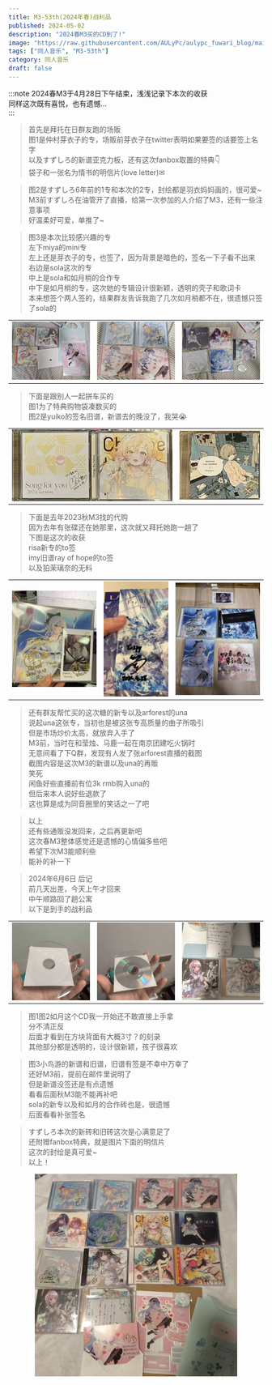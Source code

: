 ```yaml
---
title: M3-53th(2024年春)战利品
published: 2024-05-02
description: "2024春M3买的CD到了!"
image: "https://raw.githubusercontent.com/AULyPc/aulypc_fuwari_blog/main/picture/mypic/data/M3_53th_2024_spring_senrihin/set_2.webp"
tags: ["同人音乐", "M3-53th"]
category: 同人音乐
draft: false
---
```

:::note
2024春M3于4月28日下午结束，浅浅记录下本次的收获  
同样这次既有喜悦，也有遗憾...  
:::

> 首先是拜托在日群友跑的场贩  
> 图1是仲村芽衣子的专，场贩前芽衣子在twitter表明如果要签的话要签上名字  
> 以及すずしろ的新谱亚克力板，还有这次fanbox取置的特典👇  
> 袋子和一张名为情书的明信片(love letter)✉  

> 图2是すずしろ6年前的1专和本次的2专，封绘都是羽衣妈妈画的，很可爱~  
> M3前すずしろ在油管开了直播，给第一次参加的人介绍了M3，还有一些注意事项  
> 好温柔好可爱，单推了~  

> 图3是本次比较感兴趣的专  
> 左下miya的mini专  
> 左上还是芽衣子的专，也签了，因为背景是暗色的，签名一下子看不出来  
> 右边是sola这次的专  
> 中上是sola和如月梢的合作专  
> 中下是如月梢的专，这次她的专辑设计很新颖，透明的壳子和歌词卡  
> 本来想签个两人签的，结果群友告诉我跑了几次如月梢都不在，很遗憾只签了sola的  

<table><tr>
<td><img src="https://raw.githubusercontent.com/AULyPc/aulypc_fuwari_blog/main/picture/mypic/data/M3_53th_2024_spring_senrihin/set_1.webp" border=0 width=300 height="" ></td>
<td><img src="https://raw.githubusercontent.com/AULyPc/aulypc_fuwari_blog/main/picture/mypic/data/M3_53th_2024_spring_senrihin/set_2.webp" border=0 width=300 height="" ></td>
<td><img src="https://raw.githubusercontent.com/AULyPc/aulypc_fuwari_blog/main/picture/mypic/data/M3_53th_2024_spring_senrihin/set_3.webp" border=0 width=300 height="" ></td>
</tr></table>

> 下面是跟别人一起拼车买的  
> 图1为了特典购物袋凑数买的  
> 图2是yuiko的签名旧谱，新谱去的晚没了，我哭😭  

<table><tr>
<td><img src="https://raw.githubusercontent.com/AULyPc/aulypc_fuwari_blog/main/picture/mypic/data/M3_53th_2024_spring_senrihin/1.webp" border=0 width= height=240 ></td>
<td><img src="https://raw.githubusercontent.com/AULyPc/aulypc_fuwari_blog/main/picture/mypic/data/M3_53th_2024_spring_senrihin/yuiko_sign.webp" border=0 width=300 height="" ></td>
</tr></table>

> 下面是去年2023秋M3找的代购  
> 因为去年有张碟还在她那里，这次就又拜托她跑一趟了  
> 下图是这次的收获  
> risa新专的to签  
> imy旧谱ray of hope的to签  
> 以及狛茉璃奈的无料  

<table><tr>
<td><img src="https://raw.githubusercontent.com/AULyPc/aulypc_fuwari_blog/main/picture/mypic/data/M3_53th_2024_spring_senrihin/risa_cd.webp" border=0 width=300 height="" ></td>
<td><img src="https://raw.githubusercontent.com/AULyPc/aulypc_fuwari_blog/main/picture/mypic/data/M3_53th_2024_spring_senrihin/imy_sign.webp" border=0 width=230 height="" ></td>
<td><img src="https://raw.githubusercontent.com/AULyPc/aulypc_fuwari_blog/main/picture/mypic/data/M3_53th_2024_spring_senrihin/2.webp" border=0 width=300 height="" ></td>
</tr></table>

> 还有群友帮忙买的这次糖的新专以及arforest的una  
> 说起una这张专，当初也是被这张专高质量的曲子所吸引  
> 但是市场炒价太高，就放弃入手了  
> M3前，当时在和莹烛、马鹿一起在南京团建吃火锅时  
> 无意间看了下Q群，发现有人发了张arforest直播的截图  
> 截图内容是这次M3的新谱以及una的再贩  
> 笑死  
> 闲鱼好些直播前有位3k rmb购入una的  
> 但后来本人说好些退款了  
> 这也算是成为同音圈里的笑话之一了吧  

> 以上  
> 还有些通贩没发回来，之后再更新吧  
> 这次春M3整体感觉还是遗憾的心情偏多些吧  
> 希望下次M3能顺利些  
> 能补的补一下  

> 2024年6月6日 后记  
> 前几天出差，今天上午才回来  
> 中午顺路回了趟公寓  
> 以下是到手的战利品  

<table><tr>
<td><img src="https://raw.githubusercontent.com/AULyPc/aulypc_fuwari_blog/main/picture/mypic/data/M3_53th_2024_spring_senrihin/cd_front.webp" border=0 width=300 height="" ></td>
<td><img src="https://raw.githubusercontent.com/AULyPc/aulypc_fuwari_blog/main/picture/mypic/data/M3_53th_2024_spring_senrihin/cd_back.webp" border=0 width=300 height="" ></td>
<td><img src="https://raw.githubusercontent.com/AULyPc/aulypc_fuwari_blog/main/picture/mypic/data/M3_53th_2024_spring_senrihin/3.webp" border=0 width=300 height="" ></td>
</tr></table>

> 图1图2如月这个CD我一开始还不敢直接上手拿  
> 分不清正反  
> 后面才看到在方块背面有大概3寸？的刻录  
> 其他部分都是透明的，设计很新颖，孩子很喜欢  

> 图3小鸟游的新谱和旧谱，旧谱有签是不幸中万幸了  
> 还好M3前，提前在邮件里说明了  
> 但是新谱没签还是有点遗憾  
> 看看后面秋M3能不能再补吧  
> sola的新专以及和如月的合作砖也是，很遗憾  
> 后面看看补张签名  

> すずしろ本次的新砖和旧砖这次是心满意足了  
> 还附赠fanbox特典，就是图片下面的明信片  
> 这次的封绘是真可爱~  
> 以上！  
<center><td><img src="https://raw.githubusercontent.com/AULyPc/aulypc_fuwari_blog/main/picture/mypic/data/M3_53th_2024_spring_senrihin/set_5.webp" border=0 width=400 height="" ></td></center>